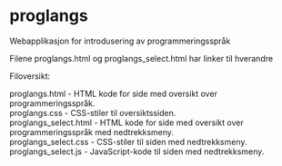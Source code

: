 proglangs
=========

Webapplikasjon for introdusering av programmeringsspråk

Filene proglangs.html og proglangs_select.html har linker til hverandre

Filoversikt:

proglangs.html - HTML kode for side med oversikt over programmeringsspråk. <br> 
proglangs.css - CSS-stiler til oversiktssiden.<br>
proglangs_select.html - HTML kode for side med oversikt over programmeringsspråk med nedtrekksmeny.<br>
proglangs_select.css - CSS-stiler til siden med nedtrekksmeny.<br>
proglangs_select.js - JavaScript-kode til siden med nedtrekksmeny.<br>
